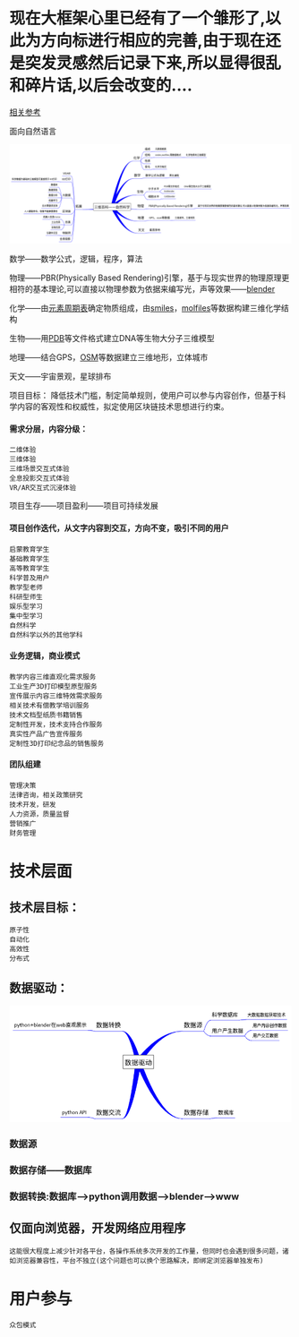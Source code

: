 # 现在大框架心里已经有了一个雏形了,以此为方向标进行相应的完善,由于现在还是突发灵感然后记录下来,所以显得很乱和碎片话,以后会改变的....

[相关参考](https://www.bilibili.com/video/av53908817)

面向自然语言

![](mDrivEngine/frame.png)

数学——数学公式，逻辑，程序，算法

物理——PBR(Physically Based Rendering)引擎，基于与现实世界的物理原理更相符的基本理论,可以直接以物理参数为依据来编写光，声等效果——[blender](http://blender.org/)

化学——由[元素周期表](https://www.ptable.com/)确定物质组成，由[smiles](http://opensmiles.org/spec/open-smiles.html)，[molfiles](https://www.chemicalbook.com/Search.aspx)等数据构建三维化学结构

生物——用[PDB](https://www.rcsb.org/)等文件格式建立DNA等生物大分子三维模型

地理——结合GPS，[OSM](http://www.openstreetmap.org/)等数据建立三维地形，立体城市

天文——宇宙景观，星球排布


项目目标：
	降低技术门槛，制定简单规则，使用户可以参与内容创作，但基于科学内容的客观性和权威性，拟定使用区块链技术思想进行约束。



#### 需求分层，内容分级：
	二维体验
	三维体验
	三维场景交互式体验
	全息投影交互式体验
	VR/AR交互式沉浸体验
	
项目生存——项目盈利——项目可持续发展

#### 项目创作迭代，从文字内容到交互，方向不变，吸引不同的用户
	启蒙教育学生
	基础教育学生
	高等教育学生
	科学普及用户
	教学型老师
	科研型师生
	娱乐型学习
	集中型学习
	自然科学
	自然科学以外的其他学科

#### 业务逻辑，商业模式
	教学内容三维直观化需求服务
	工业生产3D打印模型原型服务
	宣传展示内容三维特效需求服务
	相关技术有偿教学培训服务
	技术文档型纸质书籍销售
	定制性开发，技术支持合作服务
	真实性产品广告宣传服务
	定制性3D打印纪念品的销售服务

#### 团队组建
	管理决策
	法律咨询，相关政策研究
	技术开发，研发
	人力资源，质量监督
	营销推广
	财务管理

# 技术层面

## 技术层目标：
	原子性
	自动化
	高效性
	分布式

## 数据驱动：
![](mDrivEngine/dataDrive.png)
### 数据源

### 数据存储——数据库

### 数据转换:数据库——>python调用数据——>blender——>www

## 仅面向浏览器，开发网络应用程序
	这能很大程度上减少针对各平台，各操作系统多次开发的工作量，但同时也会遇到很多问题，诸如浏览器兼容性，平台不独立(这个问题也可以换个思路解决，即绑定浏览器单独发布)

# 用户参与
	众包模式